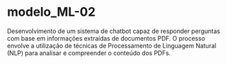 # modelo_ML-02
Desenvolvimento de um sistema de chatbot capaz de responder perguntas com base em informações extraídas de documentos PDF. O processo envolve a utilização de técnicas de Processamento de Linguagem Natural (NLP) para analisar e compreender o conteúdo dos PDFs.
